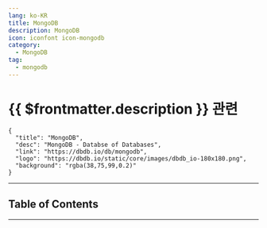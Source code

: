 ```yaml
---
lang: ko-KR
title: MongoDB
description: MongoDB
icon: iconfont icon-mongodb
category:
  - MongoDB
tag:
  - mongodb
---
```


# {{ $frontmatter.description }} 관련

```component VPCard
{
  "title": "MongoDB",
  "desc": "MongoDB - Databse of Databases",
  "link": "https://dbdb.io/db/mongodb",
  "logo": "https://dbdb.io/static/core/images/dbdb_io-180x180.png",
  "background": "rgba(38,75,99,0.2)"
}
```

<ShieldsGroup logos="mongodb"/>

---

## Table of Contents

<ToCLocal basePath="/data-science/mongodb/" />

---

<TagLinks />